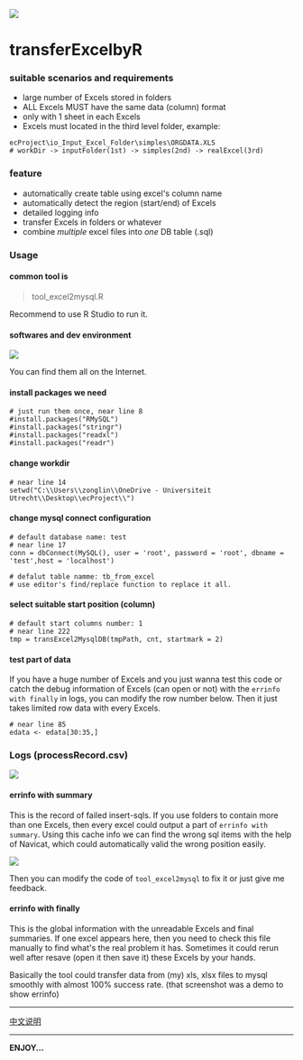 ![](https://cdn.jsdelivr.net/gh/TianZonglin/tuchuang/img/20200621141106.png)


# transferExcelbyR

### suitable scenarios and requirements

- large number of Excels stored in folders
- ALL Excels MUST have the same data (column) format 
- only with 1 sheet in each Excels
- Excels must located in the third level folder, example:

```
ecProject\io_Input_Excel_Folder\simples\ORGDATA.XLS
# workDir -> inputFolder(1st) -> simples(2nd) -> realExcel(3rd)
```

### feature

- automatically create table using excel's column name
- automatically detect the region (start/end) of Excels
- detailed logging info
- transfer Excels in folders or whatever
- combine *multiple* excel files into *one* DB table (.sql)

### Usage

#### common tool is

> tool_excel2mysql.R

Recommend to use R Studio to run it.
 
#### softwares and dev environment

![](https://cdn.jsdelivr.net/gh/TianZonglin/tuchuang/img/20200621115758.png)


You can find them all on the Internet.

#### install packages we need

```
# just run them once, near line 8
#install.packages("RMySQL")
#install.packages("stringr")
#install.packages("readxl")
#install.packages("readr")
```

#### change workdir

```
# near line 14
setwd("C:\\Users\\zonglin\\OneDrive - Universiteit Utrecht\\Desktop\\ecProject\\")
```

#### change mysql connect configuration

```
# default database name: test
# near line 17
conn = dbConnect(MySQL(), user = 'root', password = 'root', dbname = 'test',host = 'localhost')

# defalut table namme: tb_from_excel
# use editor's find/replace function to replace it all.
```

#### select suitable start position (column)

```
# default start columns number: 1
# near line 222
tmp = transExcel2MysqlDB(tmpPath, cnt, startmark = 2)
```

#### test part of data

If you have a huge number of Excels and you just wanna test this code or catch the debug information of Excels (can open or not) with the `errinfo with finally` in logs, you can modify the row number below. Then it just takes limited row data with every Excels. 

```
# near line 85
edata <- edata[30:35,] 
```

### Logs (processRecord.csv)

![](https://cdn.jsdelivr.net/gh/TianZonglin/tuchuang/img/20200621113612.png)

#### errinfo with summary

This is the record of failed insert-sqls. If you use folders to contain more than one Excels, then every excel could output a part of `errinfo with summary`. Using this cache info we can find the wrong sql items with the help of Navicat, which could automatically valid the wrong position easily.

![](https://cdn.jsdelivr.net/gh/TianZonglin/tuchuang/img/20200621114705.png)

Then you can modify the code of `tool_excel2mysql` to fix it or just give me feedback.

#### errinfo with finally

This is the global information with the unreadable Excels and final summaries. If one excel appears here, then you need to check this file manually to find what's the real problem it has. Sometimes it could rerun well after resave (open it then save it) these Excels by your hands. 

Basically the tool could transfer data from (my) xls, xlsx files to mysql smoothly with almost 100% success rate. (that screenshot was a demo to show errinfo)

---

[中文说明](https://www.cz5h.com/article/528.html)

---

**ENJOY...**
